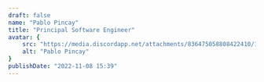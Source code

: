 ```yaml
---
draft: false
name: "Pablo Pincay"
title: "Principal Software Engineer"
avatar: {
    src: "https://media.discordapp.net/attachments/836475058808422410/1082813685132709929/save75___1_-removebg-preview.png",
    alt: "Pablo Pincay"
}
publishDate: "2022-11-08 15:39"
---
```

